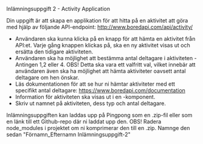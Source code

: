 Inlämningsuppgift 2 - Activity Application

Din uppgift är att skapa en applikation för att hitta på en aktivitet att göra med hjälp av följande API-endpoint: http://www.boredapi.com/api/activity/

- Användaren ska kunna klicka på en knapp för att hämta en aktivitet från API:et. Varje gång knappen klickas på, ska en ny aktivitet visas ut och ersätta den tidigare aktiviteten.
- Användaren ska ha möjlighet att bestämma antal deltagare i aktiviteten - Antingen 1,2 eller 4. OBS! Detta ska vara ett valfritt val, vilket innebär att användaren även ska ha 
  möjlighet att hämta aktiviteter oavsett antal deltagare om hen önskar. 
- Läs dokumentationen för att se hur ni hämtar aktiviteter med ett specifikt antal deltagare: https://www.boredapi.com/documentation
- Information för aktiviteten ska visas ut i en <Activity>-komponent. 
- Skriv ut namnet på aktiviteten, dess typ och antal deltagare.

 Inlämningsuppgiften kan laddas upp på Pingpong som en .zip-fil eller som en länk till ett Github-repo där ni laddat upp den. OBS! Radera node_modules i projektet om ni komprimerar den till en .zip. Namnge den sedan "Förnamn_Efternamn Inlämningsuppgift-2"
